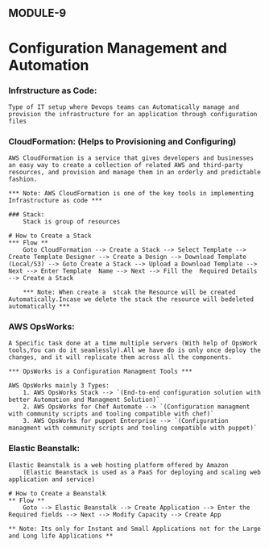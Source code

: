MODULE-9
--------
Configuration Management and Automation
========================================

### Infrstructure as Code:
    Type of IT setup where Devops teams can Automatically manage and provision the infrastructure for an application through configuration files

### CloudFormation: (Helps to Provisioning and Configuring)

    AWS CloudFormation is a service that gives developers and businesses an easy way to create a collection of related AWS and third-party resources, and provision and manage them in an orderly and predictable fashion.

    *** Note: AWS CloudFormation is one of the key tools in implementing Infrastructure as code ***

    ### Stack:
        Stack is group of resources
    
    # How to Create a Stack
    *** Flow **
        Goto CloudFormation --> Create a Stack --> Select Template --> Create Template Designer --> Create a Design --> Download Template (Local/S3) --> Goto Create a Stack --> Upload a Download Template --> Next --> Enter Template  Name --> Next --> Fill the  Required Details --> Create a Stack

        *** Note: When create a  stcak the Resource will be created Automatically.Incase we delete the stack the resource will bedeleted automatically ***
    
### AWS OpsWorks:
    A Specific task done at a time multiple servers (With help of OpsWork tools,You can do it seamlessly).All we have do is only once deploy the changes, and it will replicate them across all the components.

    *** OpsWorks is a Configuration Managment Tools ***

    AWS OpsWorks mainly 3 Types:
        1. AWS OpsWorks Stack --> `(End-to-end configuration solution with better Automation and Managment Solution)`
        2. AWS OpsWorks for Chef Automate --> `(Configuration managment with community scripts and tooling compatible with chef)`
        3. AWS OpsWorks for puppet Enterprise --> `(Configuration managment with community scripts and tooling compatible with puppet)`

### Elastic Beanstalk:
    Elastic Beanstalk is a web hosting platform offered by Amazon
        (Elastic Beanstack is used as a PaaS for deploying and scaling web application and service)

    # How to Create a Beanstalk
    ** Flow **
        Goto --> Elastic Beanstalk --> Create Application --> Enter the Required fields --> Next --> Modify Capacity --> Create App
    
    ** Note: Its only for Instant and Small Applications not for the Large and Long life Applications **




